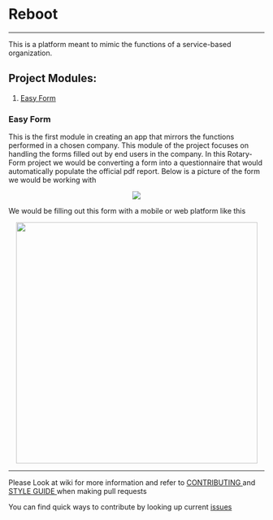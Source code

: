 # Reboot
***
This is a platform meant to mimic the functions of a service-based organization.

##  Project Modules:

1. [Easy Form](#id-section1)
<div id='id-section1'/>

### Easy Form
 This is the first module in creating an app that mirrors the functions performed in a chosen company. This module of the project focuses on handling the forms filled out by end users in the company. In this Rotary-Form project we would be converting a form into a questionnaire that would automatically populate the official pdf report.
 Below is a picture of the form we would be working with
 
 <p align = "center">
 <img src = "https://user-images.githubusercontent.com/52111209/61166658-1c4dfe80-a4ff-11e9-8e86-1d90b5afcfe6.png">
 </p>
 <p>
 We would be filling out this form with a mobile or web platform like this
 </p>
  <p align = "center">
 <img src = "https://user-images.githubusercontent.com/52111209/61482214-21c8a000-a968-11e9-90f7-9a72d6463834.jpeg" width="475">
 </p>
 <hr>
<p>
 Please Look at wiki for more information and refer to <a href = "https://github.com/OAkala/Reboot/blob/patches/CONTRIBUTING.md"> CONTRIBUTING </a> and <a href = "https://github.com/OAkala/Reboot/blob/patches/STYLE%20GUIDE.md"> STYLE GUIDE </a> when making pull requests
 </p>
 
 You can find quick ways to contribute by looking up current [issues](https://github.com/OAkala/Reboot/issues)
